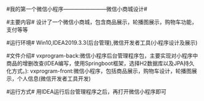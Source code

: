 #我的第一个微信小程序————————微信小商城设计#

#主要内容#
设计了一个微信小商城，包含商品展示，轮播图展示，购物车功能，支付等等

#运行环境#
Win10,IDEA2019.3.3(后台管理),微信开发者工具(小程序设计及展示)

#文件介绍#
vxprogram-back:微信小程序后台管理程序包，主要实现对小程序中商品的增删改查(IDEA编写，使用Springboot框架，选择H2数据库以及JPA持久化方式。):
vxprogram-front:微信小程序，包括商品展示，购物车设计，轮播图展示，个人信息(微信开发者工具开发)

#运行方式#
用IDEA运行后台管理程序之后，再打开微信小程序即可
